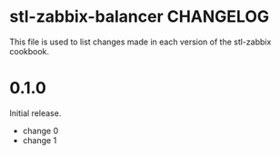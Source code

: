 # stl-zabbix-balancer CHANGELOG

This file is used to list changes made in each version of the stl-zabbix cookbook.

# 0.1.0

Initial release.

- change 0
- change 1

